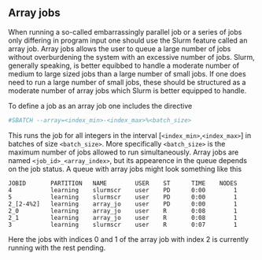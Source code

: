Array jobs
---

When running a so-called embarrassingly parallel job or a series of jobs only differing in program input one should use the Slurm feature called an array job.
Array jobs allows the user to queue a large number of jobs without overburdening the system with an excessive number of jobs.
Slurm, generally speaking, is better equibbed to handle a moderate number of medium to large sized jobs than a large number of small jobs.
If one does need to run a large number of small jobs, these should be structured as a moderate number of array jobs which Slurm is better equipped to handle.

To define a job as an array job one includes the directive

```bash
#SBATCH --array=<index_min>-<index_max>%<batch_size>
```

This runs the job for all integers in the interval $[$`<index_min>`$,$`<index_max>`$]$ in batches of size `<batch_size>`.
More specifically `<batch_size>` is the maximum number of jobs allowed to run simultaneously.
Array jobs are named `<job_id>_<array_index>`, but its appearence in the queue depends on the job status.
A queue with array jobs might look something like this

```plaintext
JOBID       PARTITION   NAME        USER    ST      TIME    NODES
4           learning    slurmscr    user    PD      0:00        1
5           learning    slurmscr    user    PD      0:00        1
2_[2-4%2]   learning    array_jo    user    PD      0:00        1
2_0         learning    array_jo    user    R       0:08        1
2_1         learning    array_jo    user    R       0:08        1
3           learning    slurmscr    user    R       0:07        1
```

Here the jobs with indices 0 and 1 of the array job with index 2 is currently running with the rest pending.